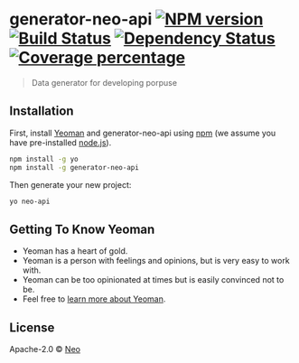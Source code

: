 # generator-neo-api [![NPM version][npm-image]][npm-url] [![Build Status][travis-image]][travis-url] [![Dependency Status][daviddm-image]][daviddm-url] [![Coverage percentage][coveralls-image]][coveralls-url]
> Data generator for developing porpuse

## Installation

First, install [Yeoman](http://yeoman.io) and generator-neo-api using [npm](https://www.npmjs.com/) (we assume you have pre-installed [node.js](https://nodejs.org/)).

```bash
npm install -g yo
npm install -g generator-neo-api
```

Then generate your new project:

```bash
yo neo-api
```

## Getting To Know Yeoman

 * Yeoman has a heart of gold.
 * Yeoman is a person with feelings and opinions, but is very easy to work with.
 * Yeoman can be too opinionated at times but is easily convinced not to be.
 * Feel free to [learn more about Yeoman](http://yeoman.io/).

## License

Apache-2.0 © [Neo](/tamer1an)


[npm-image]: https://badge.fury.io/js/generator-neo-api.svg
[npm-url]: https://npmjs.org/package/generator-neo-api
[travis-image]: https://travis-ci.org/tamer1an/generator-neo-api.svg?branch=master
[travis-url]: https://travis-ci.org/tamer1an/generator-neo-api
[daviddm-image]: https://david-dm.org/tamer1an/generator-neo-api.svg?theme=shields.io
[daviddm-url]: https://david-dm.org/tamer1an/generator-neo-api
[coveralls-image]: https://coveralls.io/repos/tamer1an/generator-neo-api/badge.svg
[coveralls-url]: https://coveralls.io/r/tamer1an/generator-neo-api
